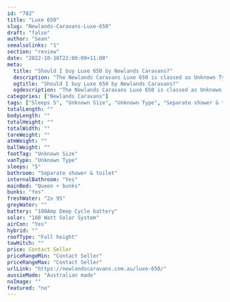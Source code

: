 ```yaml
---
id: "782"
title: "Luxe 650"
slug: "Newlands-Caravans-Luxe-650"
draft: "false"
author: "Sean"
seealsolinks: "1"
section: "review"
date: "2022-10-10T22:00:09+11:00"
meta:
  title: "Should I buy Luxe 650 by Newlands Caravans?"
  description: "The Newlands Caravans Luxe 650 is classed as Unknown Type, and sleeps 5 people. It is Australian made and comes in at Unknown Size. It generally has Separate shower & toilet."
  ogtitle: "Should I buy Luxe 650 by Newlands Caravans?"
  ogdescription: "The Newlands Caravans Luxe 650 is classed as Unknown Type, and sleeps 5 people. It is Australian made and comes in at Unknown Size. It generally has Separate shower & toilet."
categories: ["Newlands Caravans"]
tags: ["Sleeps 5", "Unknown Size", "Unknown Type", "Separate shower & toilet", "Full height", "Price Unknown", "Australian made"]
totalLength: ""
bodyLength: ""
totalHeight: ""
totalWidth: ""
tareWeight: ""
atmWeight: ""
ballWeight: ""
footTag: "Unknown Size"
vanType: "Unknown Type"
sleeps: "5"
bathroom: "Separate shower & toilet"
internalBathroom: "Yes"
mainBed: "Queen + bunks"
bunks: "Yes"
freshWater: "2x 95"
greyWater: ""
battery: "100Amp Deep Cycle battery"
solar: "180 Watt Solar System"
airCon: "Yes"
hybrid: ""
roofType: "Full height"
towHitch: ""
price: Contact Seller
priceRangeMin: "Contact Seller"
priceRangeMax: "Contact Seller"
urlLink: "https://newlandscaravans.com.au/luxe-650/"
aussieMade: "Australian made"
noImage: ""
featured: "no"
---
```

